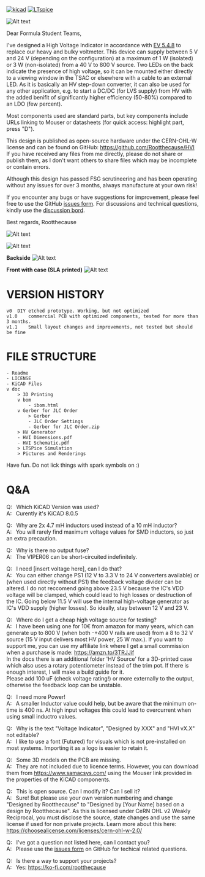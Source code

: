[![kicad](https://img.shields.io/badge/KiCad-8.0.5-1F4FFF)](https://www.kicad.org/)
[![LTspice](https://img.shields.io/badge/LTspice-17.0-910029)](https://www.analog.com/en/resources/design-tools-and-calculators/ltspice-simulator.html)

![Alt text](https://github.com/Rootthecause/HVI/blob/main/doc/Pictures%20and%20Renderings/HVI%201%20Title.png?raw=true)

Dear Formula Student Teams,

I've designed a High Voltage Indicator in accordance with [EV 5.4.8](https://www.formulastudent.de/fileadmin/user_upload/all/2024/rules/FS-Rules_2024_v1.1.pdf#subsubsection.4.5.4.8) to replace our heavy and bulky voltmeter. This device can supply between 5 V and 24 V (depending on the configuration) at a maximum of 1 W (isolated) or 3 W (non-isolated) from a 40 V to 800 V source. Two LEDs on the back indicate the presence of high voltage, so it can be mounted either directly to a viewing window in the TSAC or elsewhere with a cable to an external LED. As it is basically an HV step-down converter, it can also be used for any other application, e.g. to start a DC/DC (for LVS supply) from HV with the added benifit of significantly higher efficiency (50-80%) compared to an LDO (few percent).<br>

Most components used are standard parts, but key components include URLs linking to Mouser or datasheets (for quick access: highlight part, press "D").<br>

This design is published as open-source hardware under the CERN-OHL-W license and can be found on GitHub: https://github.com/Rootthecause/HVI<br>
If you have received any files from me directly, please do not share or publish them, as I don't want others to share files which may be incomplete or contain errors.<br>

Although this design has passed FSG scrutineering and has been operating without any issues for over 3 months, always manufacture at your own risk!<br>

If you encounter any bugs or have suggestions for improvement, please feel free to use the GitHub [issues form](https://github.com/Rootthecause/HVI/issues/new). For discussions and technical questions, kindly use the [discussion bord](https://github.com/Rootthecause/HVI/discussions).<br>

Best regards,
Rootthecause

![Alt text](https://github.com/Rootthecause/HVI/blob/main/doc/Pictures%20and%20Renderings/HVI%203%20Top%20angle%20transparent.png?raw=true)

![Alt text](https://github.com/Rootthecause/HVI/blob/main/doc/Pictures%20and%20Renderings/Efficiency%20vs.%20Input%20Power.png?raw=true)

**Backside**
![Alt text](https://github.com/Rootthecause/HVI/blob/main/doc/Pictures%20and%20Renderings/HVI%20Bottom.jpeg?raw=true)

**Front with case (SLA printed)**
![Alt text](https://github.com/Rootthecause/HVI/blob/main/doc/Pictures%20and%20Renderings/HVI%20with%20case%20size.jpg?raw=true)

# VERSION HISTORY
```
v0	DIY etched prototype. Working, but not optimized
v1.0	commercial PCB with optimized components, tested for more than 3 months.
v1.1	Small layout changes and improvements, not tested but should be fine
```

# FILE STRUCTURE
```
- Readme
- LICENSE
- KiCAD Files
v doc
	> 3D Printing
	v bom	
		- ibom.html
	v Gerber for JLC Order
		> Gerber
		- JLC Order Settings
		- Gerber for JLC Order.zip
	> HV Generator
	- HVI Dimensions.pdf
	- HVI Schematic.pdf
	> LTSPice Simulation
	> Pictures and Renderings
```

Have fun. 
Do not lick things with spark symbols on :) 


# Q&A
Q: 	&ensp;Which KiCAD Version was used?<br>
A: 	&ensp;Curently it's KiCAD 8.0.5<br>

Q: 	&ensp;Why are 2x 4.7 mH inductors used instead of a 10 mH inductor?<br>
A: 	&ensp;You will rarely find maximum voltage values for SMD inductors, so just an extra precaution.<br>

Q: 	&ensp;Why is there no output fuse?<br>
A: 	&ensp;The VIPER06 can be short-circuited indefinitely.<br>

Q: 	&ensp;I need [insert voltage here], can I do that?<br>
A: 	&ensp;You can either change PS1 (12 V to 3.3 V to 24 V converters available) 
	or (when used directly without PS1) the feedback voltage divider can be altered.
	I do not reccomend going above 23.5 V because the IC's VDD voltage will be clamped, 
	which could lead to high losses or destruction of the IC. Going below 11.5 V 
	will use the internal high-voltage generator as IC's VDD supply (higher losses).
	So ideally, stay between 12 V and 23 V.<br>

Q: 	&ensp;Where do I get a cheap high voltage source for testing?<br>
A: 	&ensp;I have been using one for 10€ from amazon for many years, which can generate up to 
	800 V (when both -+400 V rails are used) from a 8 to 32 V source (15 V input delivers most HV power, 25 W max.).
	If you want to support me, you can use my affiliate link where I get a small commission 
	when a purchase is made: https://amzn.to/3TRJJif<br>
	In the docs there is an additional folder 'HV Source' for a 3D-printed case which also 
	uses a rotary potentiometer instead of the trim pot. If there is enough interest, I will make a build guide for it.<br> 
	Please add 100 uF (check voltage rating!) or more externally to the output, otherwise the feedback loop can be unstable.<br> 
	
Q: 	&ensp;I need more Power!<br>
A: 	&ensp;A smaller Inductor value could help, but be aware that the minimum on-time is 400 ns.
	At high input voltages this could lead to overcurrent when using small inductro values.<br>

Q: 	&ensp;Why is the text "Voltage Indicator", "Designed by XXX" and "HVI vX.X" not editable?<br>
A:	&ensp;I like to use a font (Futured) for visuals which is not pre-installed on most systems. 
	Importing it as a logo is easier to retain it.<br> 

Q: 	&ensp;Some 3D models on the PCB are missing.<br>
A:	&ensp;They are not included due to licence terms. However, you can download them from https://www.samacsys.com/ using the Mouser link provided in the properties of the KiCAD components.<br> 

Q:	&ensp;This is open source. Can I modify it? Can I sell it?<br>
A:	&ensp;Sure! But please use your own version numbering and change "Designed by Rootthecause" 
	to "Designed by [Your Name] based on a design by Rootthecause". 
	As this is licensed under CeRN OHL v2 Weakly Reciprocal, you must disclose the source, 
	state changes and use the same license if used for non private projects.
	Learn more about this here: https://choosealicense.com/licenses/cern-ohl-w-2.0/<br>

Q:	&ensp;I've got a question not listed here, can I contact you?<br>
A:	&ensp;Please use the [issues form](https://github.com/Rootthecause/HVI/issues/new) on GitHub for techical related questions.<br> 

Q:	&ensp;Is there a way to support your projects?<br>
A:	&ensp;Yes: https://ko-fi.com/rootthecause<br>

